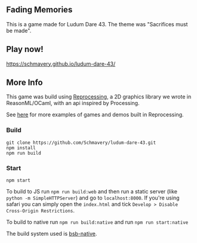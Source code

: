 Fading Memories
---
This is a game made for Ludum Dare 43<!--[Ludum Dare 43](https://ldjam.com/events/ludum-dare/41/my-dear-farm)-->. The theme was "Sacrifices must be made". 

Play now!
---

https://schmavery.github.io/ludum-dare-43/

<!--You can also download the [native Mac app](https://github.com/bsansouci/ludum-dare-41/releases/download/1.2/MyDearFarm.zip) (slightly better performance).-->

More Info
---
This game was build using [Reprocessing](https://github.com/schmavery/reprocessing), a 2D graphics library we wrote in ReasonML/OCaml, with an api inspired by Processing.

See [here](https://github.com/schmavery/reprocessing#projects-using-reprocessing) for more examples of games and demos built in Reprocessing.


### Build
```
git clone https://github.com/Schmavery/ludum-dare-43.git
npm install
npm run build
```

### Start
```
npm start
```

To build to JS run `npm run build:web` and then run a static server (like `python -m SimpleHTTPServer`) and go to `localhost:8000`. If you're using safari you can simply open the `index.html` and tick `Develop > Disable Cross-Origin Restrictions`.

To build to native run `npm run build:native` and run `npm run start:native`

The build system used is [bsb-native](https://github.com/bsansouci/bucklescript).

